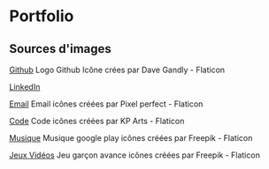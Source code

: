 # Portfolio

## Sources d'images
[Github](https://www.flaticon.com/fr/icone-gratuite/logo-github_25231) Logo Github Icône crées par Dave Gandly - Flaticon

[LinkedIn](https://www.linkedin.com/in/your-profile/)

[Email](https://www.flaticon.com/fr/icones-gratuites/email) Email icônes créées par Pixel perfect - Flaticon

[Code](https://www.flaticon.com/fr/icones-gratuites/code) Code icônes créées par KP Arts - Flaticon

[Musique](https://www.flaticon.com/fr/icones-gratuites/musique-google-play)
 Musique google play icônes créées par Freepik - Flaticon

[Jeux Vidéos](https://www.flaticon.com/fr/icones-gratuites/jeu-garcon-avance) Jeu garçon avance icônes créées par Freepik - Flaticon</a>
